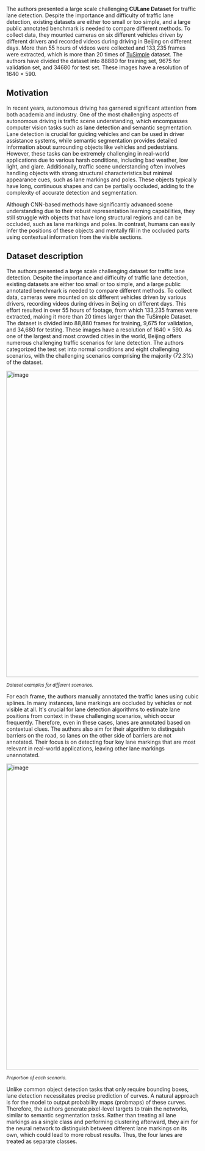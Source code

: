 The authors presented a large scale challenging **CULane Dataset** for traffic lane detection. Despite the importance and difficulty of traffic lane detection, existing datasets are either too small or too simple, and a large public annotated benchmark is needed to compare different methods. To collect data, they mounted cameras on six different vehicles driven by different drivers and recorded videos during driving in Beijing on different days. More than 55 hours of videos were collected and 133,235 frames were extracted, which is more than 20 times of [TuSimple](https://github.com/TuSimple/tusimple-benchmark) dataset. The authors have divided the dataset into 88880 for training set, 9675 for validation set, and 34680 for test set. These images have a resolution of 1640 × 590.

## Motivation

In recent years, autonomous driving has garnered significant attention from both academia and industry. One of the most challenging aspects of autonomous driving is traffic scene understanding, which encompasses computer vision tasks such as lane detection and semantic segmentation. Lane detection is crucial for guiding vehicles and can be used in driver assistance systems, while semantic segmentation provides detailed information about surrounding objects like vehicles and pedestrians. However, these tasks can be extremely challenging in real-world applications due to various harsh conditions, including bad weather, low light, and glare. Additionally, traffic scene understanding often involves handling objects with strong structural characteristics but minimal appearance cues, such as lane markings and poles. These objects typically have long, continuous shapes and can be partially occluded, adding to the complexity of accurate detection and segmentation.

Although CNN-based methods have significantly advanced scene understanding due to their robust representation learning capabilities, they still struggle with objects that have long structural regions and can be occluded, such as lane markings and poles. In contrast, humans can easily infer the positions of these objects and mentally fill in the occluded parts using contextual information from the visible sections.

## Dataset description

The authors presented a large scale challenging dataset for traffic lane detection. Despite the importance and difficulty of traffic lane detection, existing datasets are either too small or too simple, and a large public annotated benchmark is needed to compare different methods. To collect data, cameras were mounted on six different vehicles driven by various drivers, recording videos during drives in Beijing on different days. This effort resulted in over 55 hours of footage, from which 133,235 frames were extracted, making it more than 20 times larger than the TuSimple Dataset. The dataset is divided into 88,880 frames for training, 9,675 for validation, and 34,680 for testing. These images have a resolution of 1640 × 590. As one of the largest and most crowded cities in the world, Beijing offers numerous challenging traffic scenarios for lane detection. The authors categorized the test set into normal conditions and eight challenging scenarios, with the challenging scenarios comprising the majority (72.3%) of the dataset.

<img src="https://github.com/dataset-ninja/culane/assets/120389559/d7dc9c7f-ce9d-4f7e-99d1-c483f78a3fd5" alt="image" width="800">

<span style="font-size: smaller; font-style: italic;">Dataset examples for different scenarios.</span>

For each frame, the authors manually annotated the traffic lanes using cubic splines. In many instances, lane markings are occluded by vehicles or not visible at all. It's crucial for lane detection algorithms to estimate lane positions from context in these challenging scenarios, which occur frequently. Therefore, even in these cases, lanes are annotated based on contextual clues. The authors also aim for their algorithm to distinguish barriers on the road, so lanes on the other side of barriers are not annotated. Their focus is on detecting four key lane markings that are most relevant in real-world applications, leaving other lane markings unannotated.

<img src="https://github.com/dataset-ninja/culane/assets/120389559/5d59735d-08c1-429e-9949-652fa5c66ef8" alt="image" width="800">

<span style="font-size: smaller; font-style: italic;">Proportion of each scenario.</span>

Unlike common object detection tasks that only require bounding boxes, lane detection necessitates precise prediction of curves. A natural approach is for the model to output probability maps (probmaps) of these curves. Therefore, the authors generate pixel-level targets to train the networks, similar to semantic segmentation tasks. Rather than treating all lane markings as a single class and performing clustering afterward, they aim for the neural network to distinguish between different lane markings on its own, which could lead to more robust results. Thus, the four lanes are treated as separate classes.

